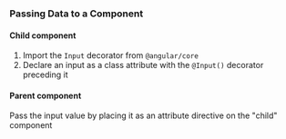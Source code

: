 ### Passing Data to a Component

#### Child component
1. Import the `Input` decorator from `@angular/core`
2. Declare an input as a class attribute with the `@Input()` decorator preceding it

#### Parent component
Pass the input value by placing it as an attribute directive on the "child" component
